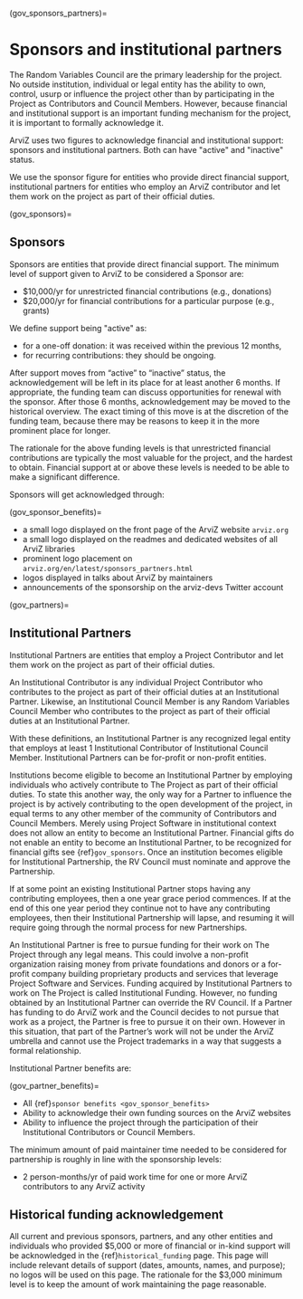 (gov_sponsors_partners)=
# Sponsors and institutional partners
The Random Variables Council are the primary leadership for the project.
No outside institution, individual or legal entity has the ability to
own, control, usurp or influence the project other than by participating in the Project
as Contributors and Council Members.
However, because financial and institutional support is an important funding mechanism for the project,
it is important to formally acknowledge it.

ArviZ uses two figures to acknowledge financial and institutional support:
sponsors and institutional partners. Both can have "active" and "inactive" status.

We use the sponsor figure for entities who provide direct financial support,
institutional partners for entities who employ an ArviZ contributor and
let them work on the project as part of their official duties.

(gov_sponsors)=
## Sponsors
Sponsors are entities that provide direct financial support.
The minimum level of support given to ArviZ to be considered a Sponsor are:

* $10,000/yr for unrestricted financial contributions (e.g., donations)
* $20,000/yr for financial contributions for a particular purpose (e.g., grants)

We define support being "active" as:

* for a one-off donation: it was received within the previous 12 months,
* for recurring contributions: they should be ongoing.

After support moves from “active” to “inactive” status,
the acknowledgement will be left in its place for at least another 6 months.
If appropriate, the funding team can discuss opportunities for renewal with the sponsor.
After those 6 months, acknowledgement may be moved to the historical overview.
The exact timing of this move is at the discretion of the funding team,
because there may be reasons to keep it in the more prominent place for longer.

The rationale for the above funding levels is that unrestricted financial contributions are
typically the most valuable for the project, and the hardest to obtain.
Financial support at or above these levels is needed to be able to make a significant difference.

Sponsors will get acknowledged through:

(gov_sponsor_benefits)=
* a small logo displayed on the front page of the ArviZ website `arviz.org`
* a small logo displayed on the readmes and dedicated websites of all ArviZ libraries
* prominent logo placement on `arviz.org/en/latest/sponsors_partners.html`
* logos displayed in talks about ArviZ by maintainers
* announcements of the sponsorship on the arviz-devs Twitter account

(gov_partners)=
## Institutional Partners
Institutional Partners are entities that employ a Project Contributor and let them work
on the project as part of their official duties.

An Institutional Contributor is any individual Project Contributor who contributes to the project
as part of their official duties at an Institutional Partner.
Likewise, an Institutional Council Member is any Random Variables Council Member
who contributes to the project as part of their official duties at an Institutional Partner.

With these definitions, an Institutional Partner is any recognized legal entity that employs
at least 1 Institutional Contributor of Institutional Council Member.
Institutional Partners can be for-profit or non-profit entities.

Institutions become eligible to become an Institutional Partner by employing individuals who
actively contribute to The Project as part of their official duties.
To state this another way, the only way for a Partner to influence the project is by
actively contributing to the open development of the project,
in equal terms to any other member of the community of Contributors and Council Members.
Merely using Project Software in institutional context does not allow an entity to become an Institutional Partner.
Financial gifts do not enable an entity to become an Institutional Partner,
to be recognized for financial gifts see {ref}`gov_sponsors`.
Once an institution becomes eligible for Institutional Partnership,
the RV Council must nominate and approve the Partnership.

If at some point an existing Institutional Partner stops having any contributing employees,
then a one year grace period commences.
If at the end of this one year period they continue not to have any contributing employees,
then their Institutional Partnership will lapse, and resuming it will require going through the normal process for new Partnerships.

An Institutional Partner is free to pursue funding for their work on The Project through any legal means.
This could involve a non-profit organization raising money from private foundations and donors
or a for-profit company building proprietary products and services that leverage Project Software and Services.
Funding acquired by Institutional Partners to work on The Project is called Institutional Funding.
However, no funding obtained by an Institutional Partner can override the RV Council.
If a Partner has funding to do ArviZ work and the Council decides to not pursue that work as a project,
the Partner is free to pursue it on their own.
However in this situation, that part of the Partner’s work will not be under the ArviZ umbrella
and cannot use the Project trademarks in a way that suggests a formal relationship.

Institutional Partner benefits are:

(gov_partner_benefits)=
* All {ref}`sponsor benefits <gov_sponsor_benefits>`
* Ability to acknowledge their own funding sources on the ArviZ websites
* Ability to influence the project through the participation of their Institutional Contributors
  or Council Members.

The minimum amount of paid maintainer time needed to be considered for partnership is
roughly in line with the sponsorship levels:

* 2 person-months/yr of paid work time for one or more ArviZ contributors to any ArviZ activity

## Historical funding acknowledgement
All current and previous sponsors, partners, and any other entities and individuals who provided $5,000 or more of financial or in-kind support
will be acknowledged in the {ref}`historical_funding` page.
This page will include relevant details of support (dates, amounts, names, and purpose);
no logos will be used on this page.
The rationale for the $3,000 minimum level is to keep the amount of work maintaining the page reasonable.
